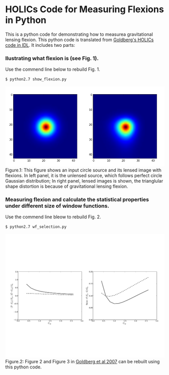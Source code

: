 # HOLICs Code for Measuring Flexions in Python

This is a python code for demonstrating how to measurea gravitational lensing flexion. 
This python code is translated from 
[Goldberg's HOLICs code in IDL](http://www.physics.drexel.edu/~goldberg/flexion/).
It includes two parts:
### Ilustrating what flexion is (see Fig. 1).
Use the commend line below to rebuild Fig. 1.
```bash
$ python2.7 show_flexion.py
```

![Figure 1](./Figures/figure_1.png)
Figure.1: This figure shows an input circle source and its lensed image with flexions. In left panel, it is the unlensed source, which follows perfect circle Gaussian distribution; In right panel, lensed images is shown, the trianglular shape distortion is because of gravitational lensing flexion.

### Measuring flexion and calculate the statistical properties under different size of window functions.
Use the commend line bleow to rebuild Fig. 2.
```bash
$ python2.7 wf_selection.py
```

![Figure 2](./Figures/C_W.jpg)
Figure.2: Figure 2 and Figure 3 in [Goldberg et al 2007](http://arxiv.org/pdf/astro-ph/0607602v2.pdf) can be rebuilt using this python code. 


